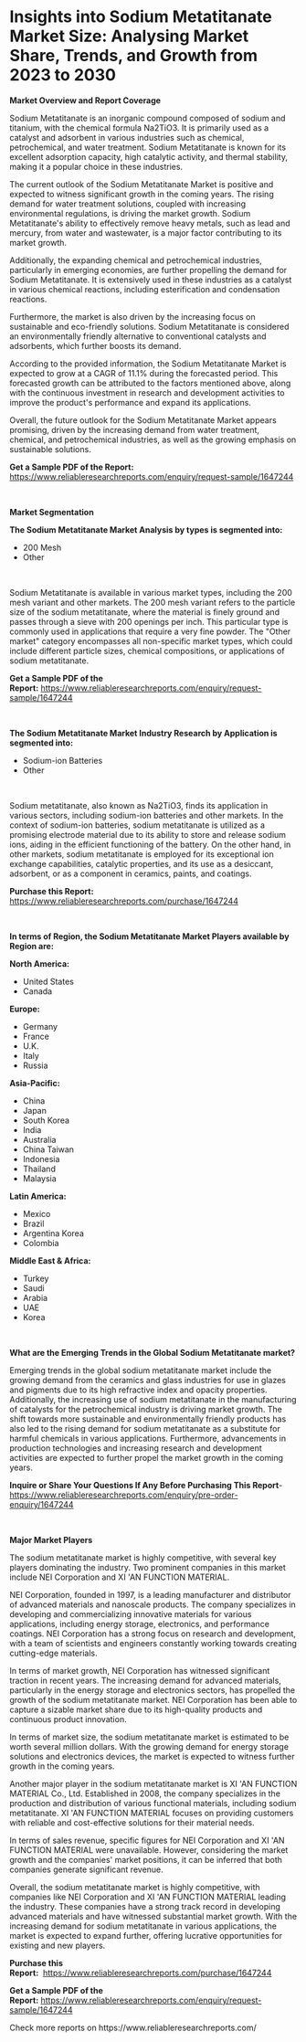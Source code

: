 <p><h1>Insights into Sodium Metatitanate Market Size: Analysing Market Share, Trends, and Growth from 2023 to 2030</h1></p><p><strong>Market Overview and Report Coverage</strong></p>
<p><p>Sodium Metatitanate is an inorganic compound composed of sodium and titanium, with the chemical formula Na2TiO3. It is primarily used as a catalyst and adsorbent in various industries such as chemical, petrochemical, and water treatment. Sodium Metatitanate is known for its excellent adsorption capacity, high catalytic activity, and thermal stability, making it a popular choice in these industries.</p><p>The current outlook of the Sodium Metatitanate Market is positive and expected to witness significant growth in the coming years. The rising demand for water treatment solutions, coupled with increasing environmental regulations, is driving the market growth. Sodium Metatitanate's ability to effectively remove heavy metals, such as lead and mercury, from water and wastewater, is a major factor contributing to its market growth.</p><p>Additionally, the expanding chemical and petrochemical industries, particularly in emerging economies, are further propelling the demand for Sodium Metatitanate. It is extensively used in these industries as a catalyst in various chemical reactions, including esterification and condensation reactions.</p><p>Furthermore, the market is also driven by the increasing focus on sustainable and eco-friendly solutions. Sodium Metatitanate is considered an environmentally friendly alternative to conventional catalysts and adsorbents, which further boosts its demand.</p><p>According to the provided information, the Sodium Metatitanate Market is expected to grow at a CAGR of 11.1% during the forecasted period. This forecasted growth can be attributed to the factors mentioned above, along with the continuous investment in research and development activities to improve the product's performance and expand its applications.</p><p>Overall, the future outlook for the Sodium Metatitanate Market appears promising, driven by the increasing demand from water treatment, chemical, and petrochemical industries, as well as the growing emphasis on sustainable solutions.</p></p>
<p><strong>Get a Sample PDF of the Report:</strong> <a href="https://www.reliableresearchreports.com/enquiry/request-sample/1647244">https://www.reliableresearchreports.com/enquiry/request-sample/1647244</a></p>
<p>&nbsp;</p>
<p><strong>Market Segmentation</strong></p>
<p><strong>The Sodium Metatitanate Market Analysis by types is segmented into:</strong></p>
<p><ul><li>200 Mesh</li><li>Other</li></ul></p>
<p>&nbsp;</p>
<p><p>Sodium Metatitanate is available in various market types, including the 200 mesh variant and other markets. The 200 mesh variant refers to the particle size of the sodium metatitanate, where the material is finely ground and passes through a sieve with 200 openings per inch. This particular type is commonly used in applications that require a very fine powder. The "Other market" category encompasses all non-specific market types, which could include different particle sizes, chemical compositions, or applications of sodium metatitanate.</p></p>
<p><strong>Get a Sample PDF of the Report:</strong>&nbsp;<a href="https://www.reliableresearchreports.com/enquiry/request-sample/1647244">https://www.reliableresearchreports.com/enquiry/request-sample/1647244</a></p>
<p>&nbsp;</p>
<p><strong>The Sodium Metatitanate Market Industry Research by Application is segmented into:</strong></p>
<p><ul><li>Sodium-ion Batteries</li><li>Other</li></ul></p>
<p>&nbsp;</p>
<p><p>Sodium metatitanate, also known as Na2TiO3, finds its application in various sectors, including sodium-ion batteries and other markets. In the context of sodium-ion batteries, sodium metatitanate is utilized as a promising electrode material due to its ability to store and release sodium ions, aiding in the efficient functioning of the battery. On the other hand, in other markets, sodium metatitanate is employed for its exceptional ion exchange capabilities, catalytic properties, and its use as a desiccant, adsorbent, or as a component in ceramics, paints, and coatings.</p></p>
<p><strong>Purchase this Report:</strong>&nbsp; <a href="https://www.reliableresearchreports.com/purchase/1647244">https://www.reliableresearchreports.com/purchase/1647244</a></p>
<p>&nbsp;</p>
<p><strong>In terms of Region, the Sodium Metatitanate Market Players available by Region are:</strong></p>
<p>
    <p> <strong> North America: </strong>
        <ul>
            <li>United States</li>
            <li>Canada</li>
        </ul>
        </p> 
    <p> <strong> Europe: </strong>
        <ul>
            <li>Germany</li>
            <li>France</li>
            <li>U.K.</li>
            <li>Italy</li>
            <li>Russia</li>
        </ul>
        </p> 
    <p> <strong> Asia-Pacific: </strong>
        <ul>
            <li>China</li>
            <li>Japan</li>
            <li>South Korea</li>
            <li>India</li>
            <li>Australia</li>
            <li>China Taiwan</li>
            <li>Indonesia</li>
            <li>Thailand</li>
            <li>Malaysia</li>
        </ul>
        </p> 
    <p> <strong> Latin America: </strong>
        <ul>
            <li>Mexico</li>
            <li>Brazil</li>
            <li>Argentina Korea</li>
            <li>Colombia</li>
        </ul>
        </p> 
    <p> <strong> Middle East & Africa: </strong>
        <ul>
            <li>Turkey</li>
            <li>Saudi</li>
            <li>Arabia</li>
            <li>UAE</li>
            <li>Korea</li>
        </ul>
    </p>
    </p>
<p>&nbsp;</p>
<p><strong>What are the Emerging Trends in the Global Sodium Metatitanate market?</strong></p>
<p><p>Emerging trends in the global sodium metatitanate market include the growing demand from the ceramics and glass industries for use in glazes and pigments due to its high refractive index and opacity properties. Additionally, the increasing use of sodium metatitanate in the manufacturing of catalysts for the petrochemical industry is driving market growth. The shift towards more sustainable and environmentally friendly products has also led to the rising demand for sodium metatitanate as a substitute for harmful chemicals in various applications. Furthermore, advancements in production technologies and increasing research and development activities are expected to further propel the market growth in the coming years.</p></p>
<p><strong>Inquire or Share Your Questions If Any Before Purchasing This Report</strong>- <a href="https://www.reliableresearchreports.com/enquiry/pre-order-enquiry/1647244">https://www.reliableresearchreports.com/enquiry/pre-order-enquiry/1647244</a></p>
<p>&nbsp;</p>
<p><strong>Major Market Players</strong></p>
<p><p>The sodium metatitanate market is highly competitive, with several key players dominating the industry. Two prominent companies in this market include NEI Corporation and XI 'AN FUNCTION MATERIAL.</p><p>NEI Corporation, founded in 1997, is a leading manufacturer and distributor of advanced materials and nanoscale products. The company specializes in developing and commercializing innovative materials for various applications, including energy storage, electronics, and performance coatings. NEI Corporation has a strong focus on research and development, with a team of scientists and engineers constantly working towards creating cutting-edge materials.</p><p>In terms of market growth, NEI Corporation has witnessed significant traction in recent years. The increasing demand for advanced materials, particularly in the energy storage and electronics sectors, has propelled the growth of the sodium metatitanate market. NEI Corporation has been able to capture a sizable market share due to its high-quality products and continuous product innovation.</p><p>In terms of market size, the sodium metatitanate market is estimated to be worth several million dollars. With the growing demand for energy storage solutions and electronics devices, the market is expected to witness further growth in the coming years.</p><p>Another major player in the sodium metatitanate market is XI 'AN FUNCTION MATERIAL Co., Ltd. Established in 2008, the company specializes in the production and distribution of various functional materials, including sodium metatitanate. XI 'AN FUNCTION MATERIAL focuses on providing customers with reliable and cost-effective solutions for their material needs.</p><p>In terms of sales revenue, specific figures for NEI Corporation and XI 'AN FUNCTION MATERIAL were unavailable. However, considering the market growth and the companies' market positions, it can be inferred that both companies generate significant revenue.</p><p>Overall, the sodium metatitanate market is highly competitive, with companies like NEI Corporation and XI 'AN FUNCTION MATERIAL leading the industry. These companies have a strong track record in developing advanced materials and have witnessed substantial market growth. With the increasing demand for sodium metatitanate in various applications, the market is expected to expand further, offering lucrative opportunities for existing and new players.</p></p>
<p><strong>Purchase this Report:</strong>&nbsp;&nbsp;<a href="https://www.reliableresearchreports.com/purchase/1647244">https://www.reliableresearchreports.com/purchase/1647244</a></p>
<p></p>
<p><strong>Get a Sample PDF of the Report:</strong>&nbsp;<a href="https://www.reliableresearchreports.com/enquiry/request-sample/1647244">https://www.reliableresearchreports.com/enquiry/request-sample/1647244</a></p>
<p>Check more reports on https://www.reliableresearchreports.com/</p>